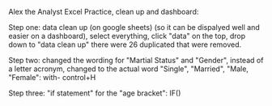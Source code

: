 Alex the Analyst Excel Practice, clean up and dashboard:

Step one: data clean up (on google sheets) (so it can be dispalyed well and easier on a dashboard), select everything, click "data" on the top, drop down to "data clean up"
there were 26 duplicated that were removed.

Step two: changed the wording for "Martial Status" and "Gender", instead of a letter acronym, changed to the actual word "Single", "Married", "Male, "Female":
with- control+H

Step three: "if statement" for the "age bracket":
IF()

